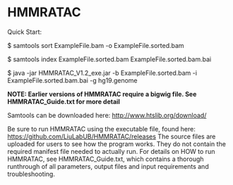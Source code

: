 # HMMRATAC

Quick Start:

$ samtools sort ExampleFile.bam  -o ExampleFile.sorted.bam

$ samtools index ExampleFile.sorted.bam ExampleFile.sorted.bam.bai

$ java -jar HMMRATAC_V1.2_exe.jar -b ExampleFile.sorted.bam -i ExampleFile.sorted.bam.bai -g hg19.genome
 
**NOTE: Earlier versions of HMMRATAC require a bigwig file. See HMMRATAC_Guide.txt for more detail**

Samtools can be downloaded here: http://www.htslib.org/download/

Be sure to run HMMRATAC using the executable file, found here: 
https://github.com/LiuLabUB/HMMRATAC/releases
The source files are uploaded for users to see how the program works.  They do not contain the required manifest file needed to actually
run.  For details on HOW to run HMMRATAC, see HMMRATAC_Guide.txt, which contains a thorough runthrough of all parameters, output files and input
requirements and troubleshooting.
